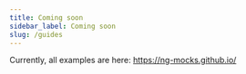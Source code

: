 ```yaml
---
title: Coming soon
sidebar_label: Coming soon
slug: /guides
---
```


Currently, all examples are here: https://ng-mocks.github.io/

